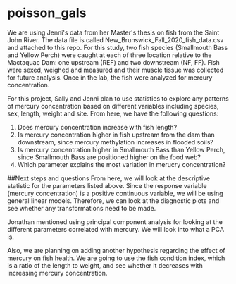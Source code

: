 # poisson_gals
We are using Jenni's data from her Master's thesis on fish from the Saint John River. The data file is called New_Brunswick_Fall_2020_fish_data.csv and attached to this repo. For this study, two fish species (Smallmouth Bass and Yellow Perch) were caught at each of three location relative to the Mactaquac Dam: one upstream (REF) and two downstream (NF, FF). Fish were sexed, weighed and measured and their muscle tissue was collected for future analysis. Once in the lab, the fish were analyzed for mercury concentration. 

For this project, Sally and Jenni plan to use statistics to explore any patterns of mercury concentration based on different variables including species, sex, length, weight and site. From here, we have the following questions:

1. Does mercury concentration increase with fish length?
2. Is mercury concentration higher in fish upstream from the dam than downstream, since mercury methylation increases in flooded soils?
3. Is mercury concentration higher in Smallmouth Bass than Yellow Perch, since Smallmouth Bass are positioned higher on the food web?
4. Which parameter explains the most variation in merucry concentration?

##Next steps and questions
From here, we will look at the descriptive statistic for the parameters listed above. Since the response variable (mercury concentration) is a positive continuous variable, we will be using general linear models. Therefore, we can look at the diagnostic plots and see whether any transformations need to be made. 

Jonathan mentioned using principal component analysis for looking at the different parameters correlated with mercury. We will look into what a PCA is. 
 
Also, we are planning on adding another hypothesis regarding the effect of mercury on fish health. We are going to use the fish condition index, which is a ratio of the length to weight, and see whether it decreases with increasing mercury concentration. 